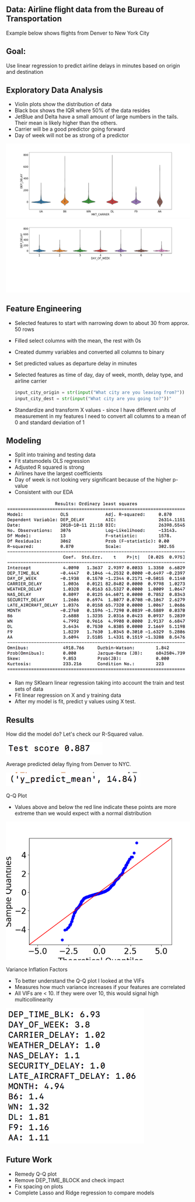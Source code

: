 <h2>Data: Airline flight data from the Bureau of Transportation</h2>

Example below shows flights from Denver to New York City

<h2> Goal:</h2>

Use linear regression to predict airline delays in minutes based on origin and destination</h2>
  
<h2>Exploratory Data Analysis</h2>
  
* Violin plots show the distribution of data
* Black box shows the IQR where 50% of the data resides
* JetBlue and Delta have a small amount of large numbers in the tails. Their mean is likely higher than the others.
* Carrier will be a good predictor going forward
* Day of week will not be as strong of a predictor

<img src='images/carrier_violinDtNY.png'>
  
<img src = 'images/day_of_week_violinDtNY.png'>
  
<h2>Feature Engineering</h2>
  
* Selected features to start with narrowing down to about 30 from approx. 50 rows
* Filled select columns with the mean, the rest with 0s
* Created dummy variables and converted all columns to binary
* Set predicted values as departure delay in minutes
* Selected features as time of day, day of week, month, delay type, and airline carrier

  ```python
  input_city_origin = str(input("What city are you leaving from?"))
  input_city_dest = str(input("What city are you going to?"))"
  ```

* Standardize and transform X values - since I have different units of measurement in my features I need to convert all columns to a mean of 0 and standard deviation of 1


<h2>Modeling</h2>
  
* Split into training and testing data
* Fit statsmodels OLS regression
* Adjusted R squared is strong
* Airlines have the largest coefficients
* Day of week is not looking very significant because of the higher p-value
* Consistent with our EDA

<img src = 'images/ols_summaryDtNY.png'>

* Ran my SKlearn linear regression taking into account the train and test sets of data
* Fit linear regression on X and y training data
* After my model is fit, predict y values using X test.


<h2>Results</h2>

How did the model do? Let's check our R-Squared value.

<img src = 'images/test_scoreDtNY2.png'>

Average predicted delay flying from Denver to NYC.

<img src = 'images/predicted_meanDtNY2.png'>


Q-Q Plot

* Values above and below the red line indicate these points are more extreme than we would expect with a normal distribution


<img src = 'images/qq_pltDtNY.png'>


Variance Inflation Factors

* To better understand the Q-Q plot I looked at the VIFs
* Measures how much variance increases if your features are correlated
* All VIFs are < 10. If they were over 10, this would signal high multicollinearity

<img src = 'images/vifsDtNY2.png'>

<h2>Future Work</h2>
  
* Remedy Q-Q plot
* Remove DEP_TIME_BLOCK and check impact
* Fix spacing on plots
* Complete Lasso and Ridge regression to compare models
